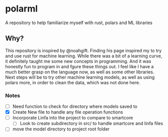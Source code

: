 # polarml
A repository to help familiarize myself with rust, polars and ML libraries

## Why?
This repository is inspired by @noahgift. Finding his page inspired my to try and use rust for machine learning. While there was a bit of a learning curve,
it definitely taught me some new concepts in programming. And it was honestly fun to program in and fgure these things out. I feel like I have a much 
better grasp on the language now, as well as some other libraries. Next steps will be to try other machine learning models, as well as using polars more, 
in order to clean the data, which was not done here.

### Notes

- [ ] Need function to check for directory where models saved to
- [x] Create New file to handle any file operation functions
- [ ] Incorporate Linfa into the project to compare to smartcore
    - [ ] Look to create subdirectory in src/ to handle smartcore and linfa files
- [ ] move the model directory to project root folder 
